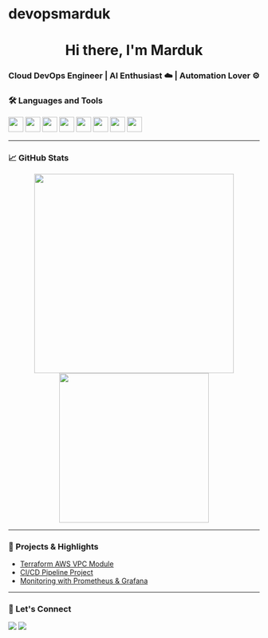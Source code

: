 # devopsmarduk

<h1 align="center">Hi there, I'm Marduk</h1>
<h3 align="center">Cloud DevOps Engineer | AI Enthusiast ☁️ | Automation Lover ⚙️</h3>

### 🛠️ Languages and Tools

<p align="left">
  <img src="https://cdn.jsdelivr.net/gh/devicons/devicon/icons/terraform/terraform-original.svg" height="30"/>
  <img src="https://cdn.jsdelivr.net/gh/devicons/devicon/icons/docker/docker-original.svg" height="30"/>
  <img src="https://cdn.jsdelivr.net/gh/devicons/devicon/icons/kubernetes/kubernetes-plain.svg" height="30"/>
  <img src="https://cdn.jsdelivr.net/gh/devicons/devicon/icons/ansible/ansible-original.svg" height="30"/>
  <img src="https://cdn.jsdelivr.net/gh/devicons/devicon/icons/linux/linux-original.svg" height="30"/>
  <img src="https://cdn.jsdelivr.net/gh/devicons/devicon/icons/python/python-original.svg" height="30"/>
  <img src="https://cdn.jsdelivr.net/gh/devicons/devicon/icons/jenkins/jenkins-original.svg" height="30"/>
  <img src="https://cdn.jsdelivr.net/gh/devicons/devicon/icons/aws/aws-original.svg" height="30"/>
</p>

---

### 📈 GitHub Stats

<p align="center">
  <img src="https://github-readme-stats.vercel.app/api?username=cryptomarduk&show_icons=true&theme=radical" width="400"/>
  <img src="https://github-readme-stats.vercel.app/api/top-langs/?username=cryptomarduk&layout=compact&theme=radical" width="300"/>
</p>

---

### 🚀 Projects & Highlights

- [Terraform AWS VPC Module](https://github.com/cryptomarduk/terraform-aws-vpc)
- [CI/CD Pipeline Project](https://github.com/cryptomarduk/CI-CD-Pipeline-Project)
- [Monitoring with Prometheus & Grafana](https://github.com/cryptomarduk/Kubernetes-Monitoring-Solution)

---

### 📣 Let's Connect

<p align="left">
  <a href="https://x.com/mardukmoney" target="_blank"><img src="https://img.shields.io/badge/Twitter-1DA1F2?style=for-the-badge&logo=twitter&logoColor=white"/></a>
  <a href="mailto:cryptomarduk@protonmail.com"><img src="https://img.shields.io/badge/Email-ProtonMail-8B89CC?style=for-the-badge&logo=protonmail&logoColor=white"/></a>
</p>
